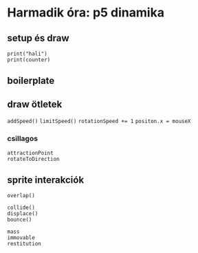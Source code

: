 # Harmadik óra: p5 dinamika

## setup és draw

`print("hali")`  
`print(counter)`  

## boilerplate

## draw ötletek

`addSpeed()`
`limitSpeed()`
`rotationSpeed += 1`
`positon.x = mouseX`  

### csillagos
`attractionPoint`  
`rotateToDirection`

## sprite interakciók
`overlap()`  

`collide()`  
`displace()`  
`bounce()`  

`mass`  
`immovable`  
`restitution`  
